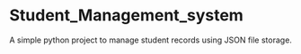 # Student_Management_system
A simple python project to manage student records using JSON file storage.
